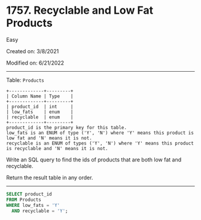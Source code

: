 # 1757. Recyclable and Low Fat Products

Easy

Created on: 3/8/2021

Modified on: 6/21/2022

---

Table: `Products`

``` text
+-------------+---------+
| Column Name | Type    |
+-------------+---------+
| product_id  | int     |
| low_fats    | enum    |
| recyclable  | enum    |
+-------------+---------+
product_id is the primary key for this table.
low_fats is an ENUM of type ('Y', 'N') where 'Y' means this product is low fat and 'N' means it is not.
recyclable is an ENUM of types ('Y', 'N') where 'Y' means this product is recyclable and 'N' means it is not.
```

Write an SQL query to find the ids of products that are both low fat and recyclable.

Return the result table in any order.

---

``` sql
SELECT product_id
FROM Products
WHERE low_fats = 'Y' 
  AND recyclable = 'Y';
```
